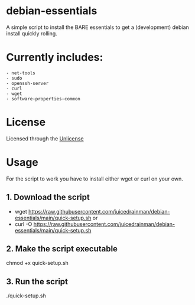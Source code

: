 # debian-essentials
 A simple script to install the BARE essentials to get a (development) debian install quickly rolling.

# Currently includes:
```
- net-tools
- sudo
- openssh-server
- curl
- wget
- software-properties-common
```

# License
Licensed through the [Unlicense](LICENSE)

# Usage
For the script to work you have to install either wget or curl on your own.

## 1. Download the script
- wget https://raw.githubusercontent.com/juicedrainman/debian-essentials/main/quick-setup.sh
or
- curl -O https://raw.githubusercontent.com/juicedrainman/debian-essentials/main/quick-setup.sh

## 2. Make the script executable
chmod +x quick-setup.sh

## 3. Run the script
./quick-setup.sh